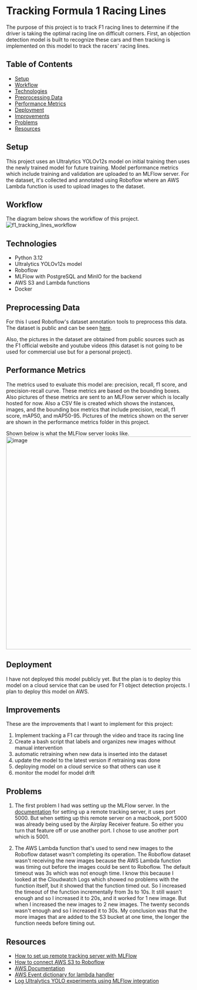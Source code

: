 # Tracking Formula 1 Racing Lines

The purpose of this project is to track F1 racing lines to determine if the driver is taking the optimal racing line on difficult corners. First, an objection detection model is built to recognize these cars and then tracking is implemented on this model to track the racers' racing lines.

## Table of Contents

* [Setup](#setup)
* [Workflow](#workflow)
* [Technologies](#technologies)
* [Preprocessing Data](#preprocessing-data)
* [Performance Metrics](#performance-metrics)
* [Deployment](#deployment)
* [Improvements](#improvements)
* [Problems](#problems)
* [Resources](#resources)

## Setup

This project uses an Ultralytics YOLOv12s model on initial training then uses the newly trained model for future training. Model performance metrics which include training and validation are uploaded to an MLFlow server. For the dataset, it's collected and annotated using Roboflow where an AWS Lambda function is used to upload images to the dataset. 

## Workflow

The diagram below shows the workflow of this project.
![f1_tracking_lines_workflow](https://github.com/user-attachments/assets/eadc5c7c-f1d3-4935-bee5-04354bc44fb6)


## Technologies

- Python 3.12
- Ultralytics YOLOv12s model
- Roboflow
- MLFlow with PostgreSQL and MinIO for the backend
- AWS S3 and Lambda functions
- Docker

## Preprocessing Data

For this I used Roboflow's dataset annotation tools to preprocess this data. The dataset is public and can be seen [here](https://universe.roboflow.com/personal-projects-1z8ra/f1-tracking-ccjlv).

Also, the pictures in the dataset are obtained from public sources such as the F1 official website and youtube videos (this dataset is not going to be used for commercial use but for a personal project).

## Performance Metrics

The metrics used to evaluate this model are: precision, recall, f1 score, and precision-recall curve. These metrics are based on the bounding boxes. Also pictures of these metrics are sent to an MLFlow server which is locally hosted for now. Also a CSV file is created which shows the instances, images, and the bounding box metrics that include precision, recall, f1 score, mAP50, and mAP50-95. Pictures of the metrics shown on the server are shown in the performance metrics folder in this project. 

Shown below is what the MLFlow server looks like. 
<img width="1189" height="579" alt="image" src="https://github.com/user-attachments/assets/6b137bef-8ba4-4fa7-81c2-e1bb8605b8a0" />

## Deployment

I have not deployed this model publicly yet. But the plan is to deploy this model on a cloud service that can be used for F1 object detection projects. I plan to deploy this model on AWS.

## Improvements

These are the improvements that I want to implement for this project:
1. Implement tracking a F1 car through the video and trace its racing line
2. Create a bash script that labels and organizes new images without manual intervention
3. automatic retraining when new data is inserted into the dataset
4. update the model to the latest version if retraining was done
5. deploying model on a cloud service so that others can use it
6. monitor the model for model drift

## Problems

1. The first problem I had was setting up the MLFlow server. In the [documentation](https://mlflow.org/docs/latest/ml/tracking/tutorials/remote-server/) for setting up a remote tracking server, it uses port 5000. But when setting up this remote server on a macbook, port 5000 was already being used by the Airplay Receiver feature. So either you turn that feature off or use another port. I chose to use another port which is 5001.

2. The AWS Lambda function that's used to send new images to the Roboflow dataset wasn't completing its operation. The Roboflow dataset wasn't receiving the new images because the AWS Lambda function was timing out before the images could be sent to Roboflow. The default timeout was 3s which was not enough time. I know this because I looked at the Cloudwatch Logs which showed no problems with the function itself, but it showed that the function timed out. So I increased the timeout of the function incrementally from 3s to 10s. It still wasn't enough and so I increased it to 20s, and it worked for 1 new image. But when I increased the new images to 2 new images. The twenty seconds wasn't enough and so I increased it to 30s. My conclusion was that the more images that are added to the S3 bucket at one time, the longer the function needs before timing out. 

## Resources

- [How to set up remote tracking server with MLFlow](https://mlflow.org/docs/latest/ml/tracking/tutorials/remote-server/)
- [How to connect AWS S3 to Roboflow](https://blog.roboflow.com/how-to-use-s3-computer-vision-pipeline/)
- [AWS Documentation](https://docs.aws.amazon.com)
- [AWS Event dictionary for lambda handler](https://docs.aws.amazon.com/AmazonS3/latest/userguide/notification-content-structure.html)
- [Log Ultralytics YOLO experiments using MLFlow integration](https://www.ultralytics.com/blog/log-ultralytics-yolo-experiments-using-mlflow-integration)

